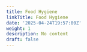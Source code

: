 ```yaml
---
title: Food Hygiene
linkTitle: Food Hygiene
date: '2025-04-24T19:57:00Z'
weight: 1
description: No content
draft: false
---
```



